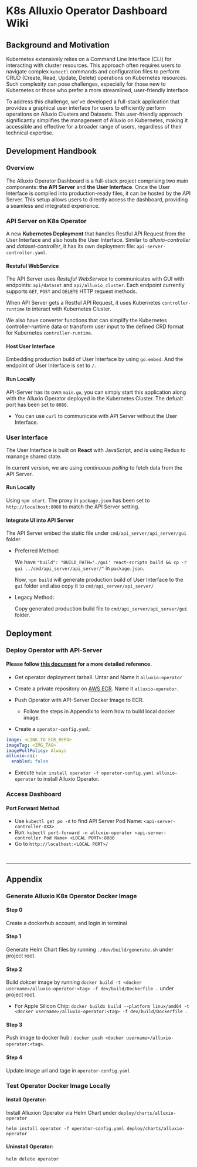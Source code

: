 # K8s Alluxio Operator Dashboard Wiki

## Background and Motivation

Kubernetes extensively relies on a Command Line Interface (CLI) for interacting with cluster resources. This approach often requires users to navigate complex `kubectl` commands and configuration files to perform CRUD (Create, Read, Update, Delete) operations on Kubernetes resources. Such complexity can pose challenges, especially for those new to Kubernetes or those who prefer a more streamlined, user-friendly interface.

To address this challenge, we've developed a full-stack application that provides a graphical user interface for users to efficiently perform operations on Alluxio Clusters and Datasets. This user-friendly approach significantly simplifies the management of Alluxio on Kubernetes, making it accessible and effective for a broader range of users, regardless of their technical expertise.

## Development Handbook

### Overview
The Alluxio Operator Dashboard is a full-stack project comprising two main components: **the API Server** and **the User Interface**. Once the User Interface is compiled into production-ready files, it can be hosted by the API Server. This setup allows users to directly access the dashboard, providing a seamless and integrated experience.

### API Server on K8s Operator
A new **Kubernetes Deployment** that handles Restful API Request from the User Interface and also hosts the User Interface. Similar to _alluxio-controller_ and _dataset-controller_, it has its own deployment file: `api-server-controller.yaml`. 

#### Restuful WebService
The API Server uses _Restuful WebService_ to communicates with GUI with endpoints: `api/dataset` and `api/alluxio_cluster`. Each endpoint currently supports `GET`, `POST` and `DELETE` HTTP request methods.

When API Server gets a Restful API Request, it uses Kubernetes `controller-runtime` to interact with Kubernetes Cluster. 

We also have converter functions that can simplify the Kubernetes controller-runtime data or transform user input to the defined CRD format for Kubernetes `controller-runtime`.

#### Host User Interface
Embedding production build of User Interface by using `go:embed`. And the endpoint of User Interface is set to `/`. 

#### Run Locally
API-Server has its own `main.go`, you can simply start this application along with the Alluxio Operator deployed in the Kubernetes Cluster. The defualt port has been set to `8080`.

- You can use `curl` to communicate with API Server without the User Interface.


### User Interface
The User Interface is built on **React** with JavaScript, and is using Redux to manange shared state. 

In current version, we are using *continuous polling* to fetch data from the API Server.

#### Run Locally
Using `npm start`. The proxy in `package.json` has been set to `http://localhost:8080` to match the API Server setting.

#### Integrate UI into API Server
The API Server embed the static file under `cmd/api_server/api_server/gui` folder.

- Preferred Method:

  We have `"build": "BUILD_PATH='./gui' react-scripts build && cp -r gui ../cmd/api_server/api_server/"` in `package.json`.

  Now, `npm build` will generate production build of User Interface to the `gui` folder and also copy it to `cmd/api_server/api_server/`


- Legacy Method:

  Copy generated production build file to `cmd/api_server/api_server/gui` folder.


## Deployment
### Deploy Operator with API-Server
#### Please follow [this document](https://tachyonnexus.atlassian.net/wiki/spaces/ENGINEERIN/pages/86147073/K8S+Operator+Wiki#Prerequisites) for a more detailed reference.
- Get operator deployment tarball. Untar and Name it `alluxio-operator`

- Create a private repository on [AWS ECR](https://docs.aws.amazon.com/AmazonECR/latest/userguide/repository-create.html). Name it `alluxio-operator`.

- Push Operator with API-Server Docker Image to ECR.
  * Follow the steps in Appendix to learn how to build local docker image.

- Create a `operator-config.yaml`:
```yaml
image: <LINK_TO_ECR_REPO>
imageTag: <IMG_TAG>
imagePullPolicy: Always
alluxio-csi:
  enabled: false
```

- Execute `helm install operator -f operator-config.yaml alluxio-operator` to install Alluxio Operator.

### Access Dashboard
#### Port Forward Method
- Use  `kubectl get po -A` to find API Server Pod Name: `<api-server-controller-XXX>`
- Run: `kubectl port-forward -n alluxio-operator <api-server-controller Pod Name> <LOCAL PORT>:8080`
- Go to `http://localhost:<LOCAL PORT>/`

<br>

-----------
## Appendix

### Generate Alluxio K8s Operator Docker Image
#### Step 0
Create a dockerhub account, and login in terminal

#### Step 1
Generate Helm Chart files by running `./dev/build/generate.sh` under project root.

#### Step 2
Build dokcer image by running `docker build -t <docker username>/alluxio-operator:<tag> -f dev/build/Dockerfile .` under project root.

* For Apple Silicon Chip: `docker buildx build --platform linux/amd64 -t <docker username>/alluxio-operator:<tag> -f dev/build/Dockerfile .`

#### Step 3
Push image to docker hub : `docker push <docker username>/alluxio-operator:<tag>`.

#### Step 4
Update image url and tage in ```operator-config.yaml```

### Test Operator Docker Image Locally
#### Install Operator:
Install Alluxion Operator via Helm Chart under `deploy/charts/alluxio-operator`
  
  `helm install operator -f operator-config.yaml deploy/charts/alluxio-operator`

#### Uninstall Operator:
  `helm delete operator `